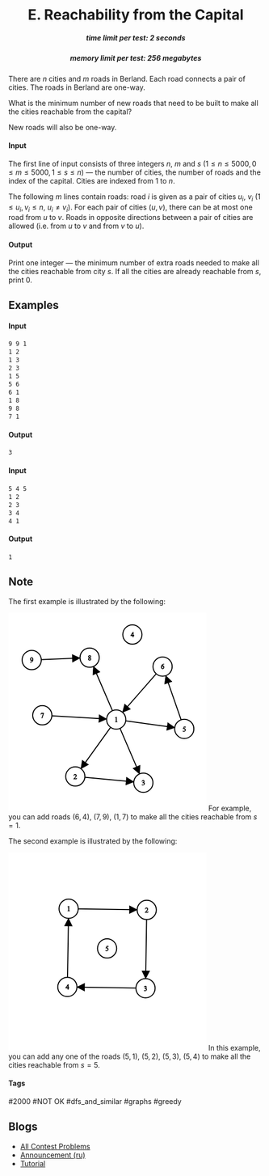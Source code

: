 <h1 style='text-align: center;'> E. Reachability from the Capital</h1>

<h5 style='text-align: center;'>time limit per test: 2 seconds</h5>
<h5 style='text-align: center;'>memory limit per test: 256 megabytes</h5>

There are $n$ cities and $m$ roads in Berland. Each road connects a pair of cities. The roads in Berland are one-way.

What is the minimum number of new roads that need to be built to make all the cities reachable from the capital?

New roads will also be one-way.

#### Input

The first line of input consists of three integers $n$, $m$ and $s$ ($1 \le n \le 5000, 0 \le m \le 5000, 1 \le s \le n$) — the number of cities, the number of roads and the index of the capital. Cities are indexed from $1$ to $n$.

The following $m$ lines contain roads: road $i$ is given as a pair of cities $u_i$, $v_i$ ($1 \le u_i, v_i \le n$, $u_i \ne v_i$). For each pair of cities $(u, v)$, there can be at most one road from $u$ to $v$. Roads in opposite directions between a pair of cities are allowed (i.e. from $u$ to $v$ and from $v$ to $u$).

#### Output

Print one integer — the minimum number of extra roads needed to make all the cities reachable from city $s$. If all the cities are already reachable from $s$, print 0.

## Examples

#### Input


```text
9 9 1  
1 2  
1 3  
2 3  
1 5  
5 6  
6 1  
1 8  
9 8  
7 1  

```
#### Output


```text
3  

```
#### Input


```text
5 4 5  
1 2  
2 3  
3 4  
4 1  

```
#### Output


```text
1  

```
## Note

The first example is illustrated by the following:

 ![](images/ca82fd99eef303ec98f01d9cd1817ce73f8b26e4.png) For example, you can add roads ($6, 4$), ($7, 9$), ($1, 7$) to make all the cities reachable from $s = 1$.

The second example is illustrated by the following:

 ![](images/cc217a38f5d6dc7f528e4e6297a6ebc899806c92.png) In this example, you can add any one of the roads ($5, 1$), ($5, 2$), ($5, 3$), ($5, 4$) to make all the cities reachable from $s = 5$.



#### Tags 

#2000 #NOT OK #dfs_and_similar #graphs #greedy 

## Blogs
- [All Contest Problems](../Codeforces_Round_490_(Div._3).md)
- [Announcement (ru)](../blogs/Announcement_(ru).md)
- [Tutorial](../blogs/Tutorial.md)
